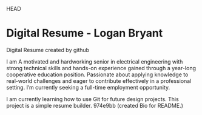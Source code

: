  HEAD

# Digital Resume - Logan Bryant
Digital Resume created by github

I am A motivated and hardworking senior in electrical engineering with strong technical skills and hands-on experience gained through a 
year-long cooperative education position. Passionate about applying knowledge to real-world challenges and eager to contribute 
effectively in a professional setting. I’m currently seeking a full-time employment opportunity.

I am currently learning how to use Git for future design projects. This project is a simple resume builder.
 974e9bb (created Bio for README.)
